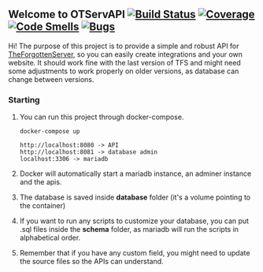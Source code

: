 ## Welcome to OTServAPI [![Build Status](https://travis-ci.org/guilhermechiara/otserv-api.svg?branch=master)](https://travis-ci.org/guilhermechiara/otserv-api) [![Coverage](https://sonarcloud.io/api/project_badges/measure?project=guilhermechiara_otserv-api&metric=coverage)](https://sonarcloud.io/dashboard?id=guilhermechiara_otserv-api) [![Code Smells](https://sonarcloud.io/api/project_badges/measure?project=guilhermechiara_otserv-api&metric=code_smells)](https://sonarcloud.io/dashboard?id=guilhermechiara_otserv-api) [![Bugs](https://sonarcloud.io/api/project_badges/measure?project=guilhermechiara_otserv-api&metric=bugs)](https://sonarcloud.io/dashboard?id=guilhermechiara_otserv-api)
Hi! The purpose of this project is to provide a simple and robust API for [TheForgottenServer](https://github.com/otland/forgottenserver), so you can easily create integrations and your own website.  It should work fine with the last version of TFS and might need some adjustments to work properly on older versions, as database can change between versions.

### Starting

 1. You can run this project through docker-compose.

	    docker-compose up
	    
	    http://localhost:8080 -> API
	    http://localhost:8081 -> database admin
	    localhost:3306 -> mariadb

 2. Docker will automatically start a mariadb instance, an adminer instance and the apis.
 3. The database is saved inside **database** folder (it's a volume pointing to the container)
 4. If you want to run any scripts to customize your database, you can put .sql files inside the **schema** folder, as mariadb will run the scripts in alphabetical order.
 5. Remember that if you have any custom field, you might need to update the source files so the APIs can understand.
